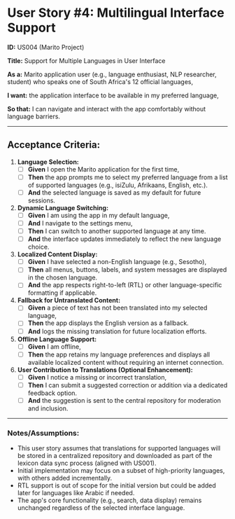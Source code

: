 # User Story #4: Multilingual Interface Support

**ID:** US004 (Marito Project)  

**Title:** Support for Multiple Languages in User Interface  

**As a:** Marito application user (e.g., language enthusiast, NLP researcher, student) who speaks one of South Africa's 12 official languages,  

**I want:** the application interface to be available in my preferred language,  

**So that:** I can navigate and interact with the app comfortably without language barriers.  

---

## Acceptance Criteria:  

1. **Language Selection:**  
   - [ ] **Given** I open the Marito application for the first time,  
   - [ ] **Then** the app prompts me to select my preferred language from a list of supported languages (e.g., isiZulu, Afrikaans, English, etc.).  
   - [ ] **And** the selected language is saved as my default for future sessions.  

2. **Dynamic Language Switching:**  
   - [ ] **Given** I am using the app in my default language,  
   - [ ] **And** I navigate to the settings menu,  
   - [ ] **Then** I can switch to another supported language at any time.  
   - [ ] **And** the interface updates immediately to reflect the new language choice.  

3. **Localized Content Display:**  
   - [ ] **Given** I have selected a non-English language (e.g., Sesotho),  
   - [ ] **Then** all menus, buttons, labels, and system messages are displayed in the chosen language.  
   - [ ] **And** the app respects right-to-left (RTL) or other language-specific formatting if applicable.  

4. **Fallback for Untranslated Content:**  
   - [ ] **Given** a piece of text has not been translated into my selected language,  
   - [ ] **Then** the app displays the English version as a fallback.  
   - [ ] **And** logs the missing translation for future localization efforts.  

5. **Offline Language Support:**  
   - [ ] **Given** I am offline,  
   - [ ] **Then** the app retains my language preferences and displays all available localized content without requiring an internet connection.  

6. **User Contribution to Translations (Optional Enhancement):**  
   - [ ] **Given** I notice a missing or incorrect translation,  
   - [ ] **Then** I can submit a suggested correction or addition via a dedicated feedback option.  
   - [ ] **And** the suggestion is sent to the central repository for moderation and inclusion.  

---

### Notes/Assumptions:  
- This user story assumes that translations for supported languages will be stored in a centralized repository and downloaded as part of the lexicon data sync process (aligned with US001).  
- Initial implementation may focus on a subset of high-priority languages, with others added incrementally.  
- RTL support is out of scope for the initial version but could be added later for languages like Arabic if needed.  
- The app's core functionality (e.g., search, data display) remains unchanged regardless of the selected interface language.  